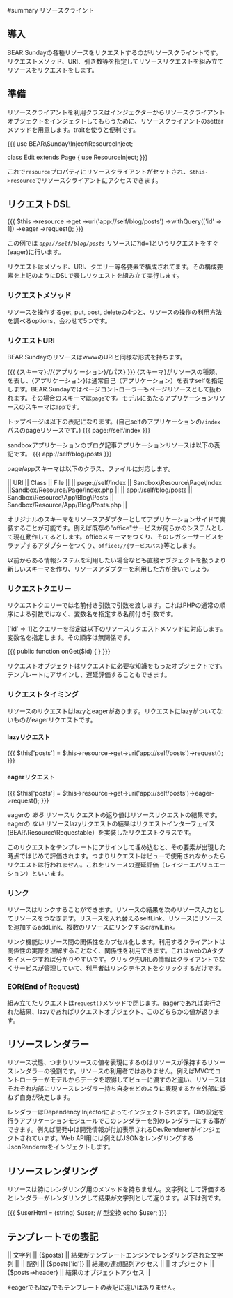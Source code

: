 #summary リソースクライント

## 導入 

BEAR.Sundayの各種リソースをリクエストするのがリソースクライントです。リクエストメソッド、URI、引き数等を指定してリソースリクエストを組み立てリソースをリクエストをします。

## 準備 
リソースクライアントを利用クラスはインジェクターからリソースクライアントオブジェクトをインジェクトしてもらうために、リソースクライアントのsetterメソッドを用意します。traitを使うと便利です。

{{{
use BEAR\Sunday\Inject\ResourceInject;

class Edit extends Page
{
    use ResourceInject;
}}}

これで`resource`プロパティにリソースクライアントがセットされ、`$this->resource`でリソースクライアントにアクセスできます。

## リクエストDSL 

{{{
$this
->resource
->get
->uri('app://self/blog/posts')
->withQuery(['id' => 1])
->eager
->request();
}}}

この例では *`app://self/blog/posts`* リソースに?id=1というリクエストをすぐ(eager)に行います。

リクエストはメソッド、URI、クエリー等各要素で構成されてます。その構成要素を上記のようにDSLで表しリクエストを組み立て実行します。

### リクエストメソッド 

リソースを操作するget, put, post, deleteの4つと、リソースの操作の利用方法を調べるoptions、会わせて5つです。

### リクエストURI 
BEAR.SundayのリソースはwwwのURIと同様な形式を持ちます。

{{{
{スキーマ}://{アプリケーション}/{パス}
}}}
{スキーマ}がリソースの種類、を表し、{アプリケーション}は通常自己（アプリケーション）を表すselfを指定します。BEAR.Sundayではページコントローラーもページリソースとして扱われます。その場合のスキーマは`page`です。モデルにあたるアプリケーションリソースのスキーマは`app`です。

トップページは以下の表記になります。(自己selfのアプリケーションの`/index`パスのpageリソースです。)
{{{
page://self/index
}}}

sandboxアプリケーションのブログ記事アプリケーションリソースは以下の表
記です。
{{{
app://self/blog/posts
}}}

page/appスキーマは以下のクラス、ファイルに対応します。

|| URI || Class || File ||
|| page://self/index || Sandbox\Resource\Page\Index ||Sandbox/Resource/Page/Index.php ||
|| app://self/blog/posts || Sandbox\Resource\App\Blog\Posts || Sandbox/Resource/App/Blog/Posts.php ||

オリジナルのスキーマをリソースアダプターとしてアプリケーションサイドで実装することが可能です。例えば既存の"office"サービスが何らかのシステムとして現在動作してるとします。officeスキーマをつくり、そのレガシーサービスをラップするアダプターをつくり、`office://{サービスパス}`等とします。

以前からある情報システムを利用したい場合なども直接オブジェクトを扱うより新しいスキーマを作り、リソースアダプターを利用した方が良いでしょう。

### リクエストクエリー 

リクエストクエリーでは名前付き引数で引数を渡します。これはPHPの通常の順序による引数ではなく、変数名を指定する名前付き引数です。

['id' => 1]とクエリーを指定は以下のリソースリクエストメソッドに対応します。変数名を指定します。その順序は無関係です。

{{{
public function onGet($id)
{
}
}}}


リクエストオブジェクトはリクエストに必要な知識をもったオブジェクトです。テンプレートにアサインし、遅延評価することもできます。

### リクエストタイミング 

リソースのリクエストはlazyとeagerがあります。リクエストにlazyがついてないものがeagerリクエストです。

#### lazyリクエスト
{{{
$this['posts'] = $this->resource->get->uri('app://self/posts')->request();
}}}

#### eagerリクエスト
{{{
$this['posts'] = $this->resource->get->uri('app://self/posts')->eager->request();
}}}

eagerの *ある* リソースリクエストの返り値はリソースリクエストの結果です。eagerの *ない* リソースlazyリクエストの結果はリクエストインターフェイス(BEAR\Resource\Requestable）を実装したリクエストクラスです。

このリクエストをテンプレートにアサインして埋め込むと、その要素が出現した時点ではじめて評価されます。つまりリクエストはビューで使用されなかったらリクエストは行われません。これをリソースの遅延評価（レイジーエバリュエーション）といいます。

### リンク 

リソースはリンクすることができます。リソースの結果を次のリソース入力としてリソースをつなぎます。リスースを入れ替えるselfLink、リソースにリソースを追加するaddLink、複数のリソースにリンクするcrawlLink。

リンク機能はリソース間の関係性をカプセル化します。利用するクライアントは関係性の実際を理解することなく、関係性を利用できます。これはwebのAタグをイメージすれば分かりやすいです。クリック先URLの情報はクライアントでなくサービスが管理していて、利用者はリンクテキストをクリックするだけです。

### EOR(End of Request) 

組み立てたリクエストは`request()`メソッドで閉じます。eagerであれば実行された結果、lazyであればリクエストオブジェクト、このどちらかの値が返ります。

## リソースレンダラー 

リソース状態、つまりリソースの値を表現にするのはリソースが保持するリソースレンダラーの役割です。リソースの利用者ではありません。例えばMVCでコントローラーがモデルからデータを取得してビューに渡すのと違い、リソースはそれぞれ内部にリソースレンダラー持ち自身をどのように表現するかを外部に委ねず自身が決定します。

レンダラーはDependency Injectorによってインジェクトされます。DIの設定を行うアプリケーションモジュールでこのレンダラーを別のレンダラーにする事ができます。例えば開発中は開発情報が付加表示されるDevRendererがインジェクトされています。Web API用には例えばJSONをレンダリングするJsonRendererをインジェクトします。

## リソースレンダリング 

リソースは特にレンダリング用のメソッドを持ちません。文字列として評価するとレンダラーがレンダリングして結果が文字列として返ります。以下は例です。

{{{
$userHtml = (string) $user; // 型変換
echo $user;
}}}

## テンプレートでの表記 

|| 文字列 || {$posts} || 結果がテンプレートエンジンでレンダリングされた文字列 || 
|| 配列 || {$posts['id']} || 結果の連想配列アクセス ||
|| オブジェクト || {$posts->header} || 結果のオブジェクトアクセス ||

※eagerでもlazyでもテンプレートの表記に違いはありません。